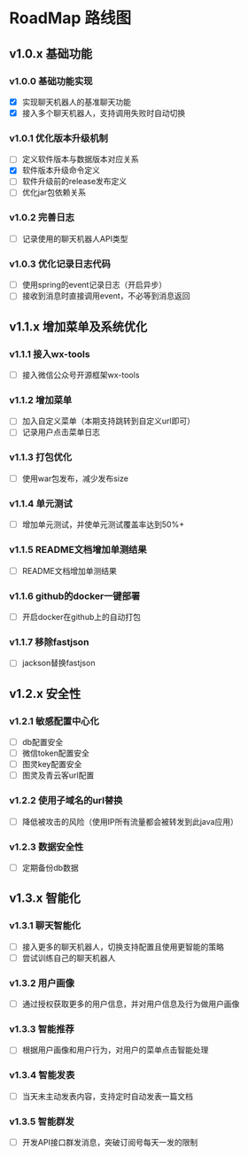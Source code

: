 # RoadMap 路线图

## v1.0.x 基础功能
### v1.0.0 基础功能实现
- [x] 实现聊天机器人的基准聊天功能
- [x] 接入多个聊天机器人，支持调用失败时自动切换
### v1.0.1 优化版本升级机制
- [ ] 定义软件版本与数据版本对应关系
- [x] 软件版本升级命令定义
- [ ] 软件升级前的release发布定义
- [ ] 优化jar包依赖关系
### v1.0.2 完善日志
- [ ] 记录使用的聊天机器人API类型
### v1.0.3 优化记录日志代码
- [ ] 使用spring的event记录日志（开启异步）
- [ ] 接收到消息时直接调用event，不必等到消息返回

## v1.1.x 增加菜单及系统优化
### v1.1.1 接入wx-tools
- [ ] 接入微信公众号开源框架wx-tools
### v1.1.2 增加菜单
- [ ] 加入自定义菜单（本期支持跳转到自定义url即可）
- [ ] 记录用户点击菜单日志
### v1.1.3 打包优化
- [ ] 使用war包发布，减少发布size
### v1.1.4 单元测试
- [ ] 增加单元测试，并使单元测试覆盖率达到50%+
### v1.1.5 README文档增加单测结果
- [ ] README文档增加单测结果
### v1.1.6 github的docker一键部署
- [ ] 开启docker在github上的自动打包
### v1.1.7 移除fastjson
- [ ] jackson替换fastjson

## v1.2.x 安全性
### v1.2.1 敏感配置中心化
- [ ] db配置安全
- [ ] 微信token配置安全
- [ ] 图灵key配置安全
- [ ] 图灵及青云客url配置
### v1.2.2 使用子域名的url替换
- [ ] 降低被攻击的风险（使用IP所有流量都会被转发到此java应用）
### v1.2.3 数据安全性
- [ ] 定期备份db数据

## v1.3.x 智能化
### v1.3.1 聊天智能化
- [ ] 接入更多的聊天机器人，切换支持配置且使用更智能的策略
- [ ] 尝试训练自己的聊天机器人
### v1.3.2 用户画像
- [ ] 通过授权获取更多的用户信息，并对用户信息及行为做用户画像
### v1.3.3 智能推荐
- [ ] 根据用户画像和用户行为，对用户的菜单点击智能处理
### v1.3.4 智能发表
- [ ] 当天未主动发表内容，支持定时自动发表一篇文档
### v1.3.5 智能群发
- [ ] 开发API接口群发消息，突破订阅号每天一发的限制

